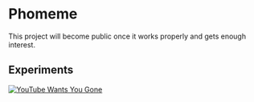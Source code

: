 # Phomeme
This project will become public once it works properly and gets enough interest.
## Experiments
[![YouTube Wants You Gone](https://img.youtube.com/vi/B6BDVJbobwY/0.jpg)](https://www.youtube.com/watch?v=B6BDVJbobwY)
